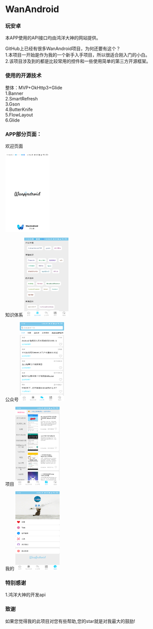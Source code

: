 # WanAndroid
### 玩安卓
本APP使用的API接口均由鸿洋大神的网站提供。  

  GitHub上已经有很多WanAndroid项目，为何还要有这个？  
  1.本项目一开始是作为我的一个新手入手项目，所以很适合刚入门的小白。  
  2.该项目涉及到的都是比较常用的控件和一些使用简单的第三方开源框架。  

 <h3>使用的开源技术</h3>
</blockquote>

<p>整体：MVP+OkHttp3+Glide <br>
1.Banner <br>
2.SmartRefresh <br>
3.Gson <br>
4.ButterKnife <br>
5.FlowLayout <br>
6.Glide</p>

<h3>APP部分页面：</h3>
欢迎页面
<p><img src="https://github.com/HitaoLin/WanAndroid2/blob/master/welcome.png" alt="欢迎页面" title="欢迎页面"width="140" height="250" /></p>
知识体系
<img src="https://github.com/HitaoLin/WanAndroid2/blob/master/system.png" alt="知识体系" title="知识体系"width="140" height="250" /></p>
公众号
<img src="https://github.com/HitaoLin/WanAndroid2/blob/master/wechat.png" alt="公众号" title="公众号" width="140" height="250"/></p>
项目
<img src="https://github.com/HitaoLin/WanAndroid2/blob/master/project.png" alt="项目" title="项目" width="140" height="250"  /></p>
我的
<img src="https://github.com/HitaoLin/WanAndroid2/blob/master/me.png" alt="我的" title="我的"width="140" height="250" />  </p>



<h3>特别感谢</h3>

<p>1.鸿洋大神的开发api  </p>

<h3>致谢</h3>

<p>如果您觉得我的此项目对您有些帮助,您的star就是对我最大的鼓励!</p>


